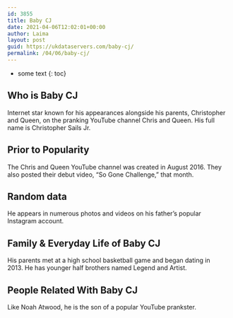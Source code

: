 ```yaml
---
id: 3855
title: Baby CJ
date: 2021-04-06T12:02:01+00:00
author: Laima
layout: post
guid: https://ukdataservers.com/baby-cj/
permalink: /04/06/baby-cj/
---
```


* some text
{: toc}


## Who is Baby CJ
                  
                  
                  
Internet star known for his appearances alongside his parents, Christopher and Queen, on the pranking YouTube channel Chris and Queen. His full name is Christopher Sails Jr. 
                  
              
            
              
            
                
                
                
## Prior to Popularity
                  
                  
                  
The Chris and Queen YouTube channel was created in August 2016. They also posted their debut video, &#8220;So Gone Challenge,&#8221; that month. 
                  
              
            
              
            
                
                
                
## Random data
                  
                  
                  
He appears in numerous photos and videos on his father&#8217;s popular Instagram account.
                  
              
            
              
            
                
                
                
## Family & Everyday Life of Baby CJ
                  
                  
                  
His parents met at a high school basketball game and began dating in 2013. He has younger half brothers named Legend and Artist.
                  
              
            
              
            
                
                
                
## People Related With Baby CJ
                  
                  
                  
Like Noah Atwood, he is the son of a popular YouTube prankster.
                  
              
            
              
            
                
              
            
              
              
            
            
              
            
          
          
          